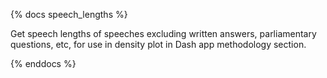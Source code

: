 {% docs speech_lengths %}

Get speech lengths of speeches excluding written answers, parliamentary questions, etc, for use in density plot in Dash app methodology section.

{% enddocs %}
